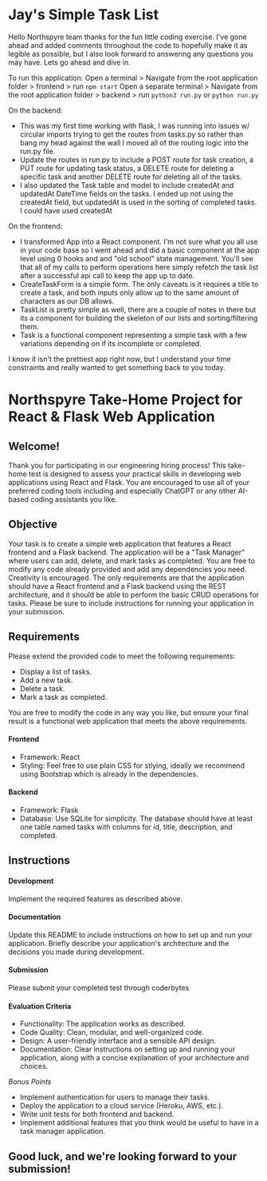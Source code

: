# Jay's Simple Task List

Hello Northspyre team thanks for the fun little coding exercise. I've gone ahead and added comments throughout the code to hopefully make it as legible as possible, but I 
also look forward to answering any questions you may have. Lets go ahead and dive in. 

To run this application:
Open a terminal > Navigate from the root application folder > frontend > run `npm start` 
Open a separate terminal > Navigate from the root application folder > backend > run `python3 run.py` or `python run.py`

On the backend:
* This was my first time working with flask, I was running into issues w/ circular imports trying to get the routes from tasks.py so rather than bang my head against the wall I moved all of the routing logic into the run.py file.
* Update the routes in run.py to include a POST route for task creation, a PUT route for updating task status, a DELETE route for deleting a specific task and another DELETE route for deleting all of the tasks. 
* I also updated the Task table and model to include createdAt and updatedAt DateTime fields on the tasks. I ended up not using the createdAt field, but updatedAt is used in the sorting of completed tasks. I could have used createdAt

On the frontend:
* I transformed App into a React component. I'm not sure what you all use in your code base so I went ahead and did a basic component at the app level using 0 hooks and and "old school" state management. You'll see that all of my calls to perform operations here simply refetch the task list after a successful api call to keep the app up to date. 
* CreateTaskForm is a simple form. The only caveats is it requires a title to create a task, and both inputs only allow up to the same amount of characters as our DB allows.
* TaskList is pretty simple as well, there are a couple of notes in there but its a component for building the skeleton of our lists and sorting/filtering them. 
* Task is a functional component representing a simple task with a few variations depending on if its incomplete or completed. 

I know it isn't the prettiest app right now, but I understand your time constraints and really wanted to get something back to you today. 

# Northspyre Take-Home Project for React & Flask Web Application

## Welcome!

Thank you for participating in our engineering hiring process! This take-home test is designed to assess your practical skills in developing web applications using React and Flask. You are encouraged to use all of your preferred coding tools including and especially ChatGPT or any other AI-based coding assistants you like.

## Objective
Your task is to create a simple web application that features a React frontend and a Flask backend. The application will be a "Task Manager" where users can add, delete, and mark tasks as completed. You are free to modify any code already provided and add any dependencies you need. Creativity is encouraged. The only requirements are that the application should have a React frontend and a Flask backend using the REST architecture, and it should be able to perform the basic CRUD operations for tasks. Please be sure to include instructions for running your application in your submission.

## Requirements

Please extend the provided code to meet the following requirements:
* Display a list of tasks.
* Add a new task.
* Delete a task.
* Mark a task as completed.

You are free to modify the code in any way you like, but ensure your final result is a functional web application that meets the above requirements.

#### Frontend

* Framework: React
* Styling: Feel free to use plain CSS for stlying, ideally we recommend using Bootstrap which is already in the dependencies.

#### Backend

* Framework: Flask
* Database: Use SQLite for simplicity. The database should have at least one table named tasks with columns for id, title, description, and completed.

## Instructions

#### Development
Implement the required features as described above.

#### Documentation
Update this README to include instructions on how to set up and run your application.
Briefly describe your application's architecture and the decisions you made during development.

#### Submission
Please submit your completed test through coderbytes

#### Evaluation Criteria

* Functionality: The application works as described.
* Code Quality: Clean, modular, and well-organized code.
* Design: A user-friendly interface and a sensible API design.
* Documentation: Clear instructions on setting up and running your application, along with a concise explanation of your architecture and choices.

*Bonus Points*

* Implement authentication for users to manage their tasks.
* Deploy the application to a cloud service (Heroku, AWS, etc.).
* Write unit tests for both frontend and backend.
* Implement additional features that you think would be useful to have in a task manager application.


## Good luck, and we're looking forward to your submission!
